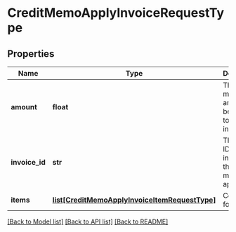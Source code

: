 # CreditMemoApplyInvoiceRequestType

## Properties
Name | Type | Description | Notes
------------ | ------------- | ------------- | -------------
**amount** | **float** | The credit memo amount to be applied to the invoice.  | 
**invoice_id** | **str** | The unique ID of the invoice that the credit memo is applied to.  | 
**items** | [**list[CreditMemoApplyInvoiceItemRequestType]**](CreditMemoApplyInvoiceItemRequestType.md) | Container for items.  | [optional] 

[[Back to Model list]](../README.md#documentation-for-models) [[Back to API list]](../README.md#documentation-for-api-endpoints) [[Back to README]](../README.md)


